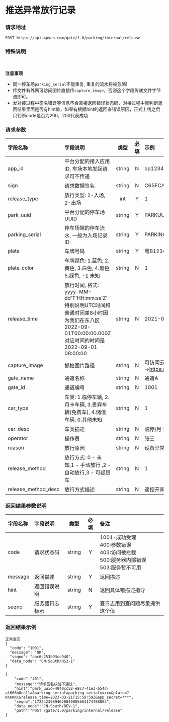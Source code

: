 # 推送异常放行记录

### 请求地址

    POST https://api.4pyun.com/gate/1.0/parking/internal/release

### 特殊说明

<br>

 <b>注意事项</b>

- 同一停车场`parking_serial`不能重复, 重复的流水将被忽略!
- 传文件有外网可访问图片直接传`capture_image`，否则这个字段传递文件字节流即可。
- 发对接过程中签名错误等信息不会直接返回错误状态码，对接过程中就判断返回结果里面是否有hint值，如果有根据hint的返回查错误原因，正式上线之后只判断code是否为200，200代表成功

### 请求参数

| 字段名称   | 字段说明 |  类型  | 必填 | 示例  |
| :--- | :--- | :---: | :--: | :--- |
| app_id  | 平台分配的接入应用ID, 车场本地发起请求可不传递 | string |  N   | op1234567723122|
| sign | 请求数据签名| string |  N   | C65FCAC2D3FB5E2D3D4AD93DD20C8C39  |
| release_type | 放行类型: 1-入场, 2-出场 | int |  Y  | 1   |
| park_uuid  | 平台分配的停车场UUID | string |  Y   | PARKUUID-XXXX-XXX-XXX|
| parking_serial   | 停车场端的停车流水, 一般为入场记录ID | string |  Y   | PARKINGSERIAL-123456789  |
| plate| 车牌号码 | string |  Y  | 粤B12345 |
| plate_color| 车牌颜色: 1.蓝色, 2.黄色, 3.白色, 4.黑色, 5.绿色, -1 未知 | string |  N   | 1  |
| release_time |放行时间, 格式: yyyy-MM-dd'T'HH:mm:ss'Z' <br>特别说明UTC时间和普通时间差8小时因为我们在东八区 2022-09-01T00:00:00.000Z 对应时间的时间是 2022-09-01 08:00:00|string|N|2021-09-02T09:36:46.020Z|
| capture_image | 抓拍图片路径 | string |  N   | 可访问云平台路径-->https://files.4pyun.com/d/123566 |
| gate_name | 通道名称 | string |  N   | 通道A |
| gate_id | 通道编号 | string |  N   | 1001 |
| car_type   | 车类: 1.临停车辆, 2.月卡车辆, 3.贵宾车辆(免费车), 4.储值车辆, 0.其他未知 | string |  N   | 1  |
| car_desc   | 车类描述 | string |  N   | 临停/月卡A  |
| operator | 操作员                                                       | string |  N   | 张三 |
| reason | 放行原因 | string |  N   | 设备异常 |
| release_method | 放行方式: 0 - 未知,1 - 手动放行 ,2 - 自动放行,3 - 可疑跟车 | string |  N   | 1 |
| release_method_desc | 放行方式描述                                                 | string |  N   | 遥控开闸 |

### 返回结果参数说明
| 字段名称 | 字段说明 |  类型  | 必填 | 备注  |
| :--- | :--- | :---: | :--: | :--- |
| code  | 请求状态码  | string |  Y   | 1001-成功受理<br> 400:参数错误<br> 403:访问被拦截<br>500:服务器内部错误<br>503:服务暂不可用 |
| message  | 返回描述 | string |  Y   | 返回描述 |
| hint  | 返回错误说明   | string |  N   | 返回具体错描述指导|
| seqno | 服务器日志标示 | string |  Y   | 查日志用到查问题尽量提供这个值|


### 返回结果示例


```
正常返回
{
  "code": "1001",
  "message": "OK",
  "seqno": "abc6c253b93cc940",
  "data_node": "CN-South/HS3-1"
}
```

```
{
    "code":"401",
    "message":"请求签名校验不通过",
    "hint":"park_uuid=49f0cc52-e8c7-41e3-b54d-af666b8cc11a&parking_serial=parking_serialxxxxx&plate=?KKKKKK&release_time=2023-03-21T15:59:59Z&app_secret=***",
    "seqno":"17224239894628849085663174788803",
    "data_node":"CN-South/DEV-1",
    "path":"POST /gate/1.0/parking/internal/release"
}
```
